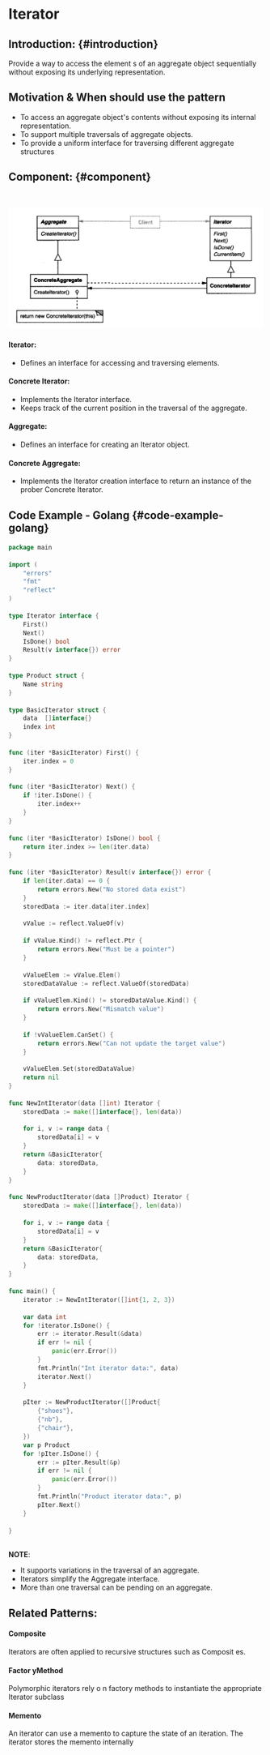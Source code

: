 # Iterator

## Introduction: {#introduction}

Provide a way to access the element s of an aggregate object sequentially without
exposing its underlying representation.

## Motivation & When should use the pattern

* ​To access an aggregate object's contents without exposing its internal representation.
* To support multiple traversals of aggregate objects.
* To provide a uniform interface for traversing different aggregate structures

## Component: {#component}

​

![](../.gitbook/assets/image%20%282%29.png)



#### Iterator:

* Defines an interface for accessing and traversing elements.

#### Concrete Iterator:

* Implements the Iterator interface.
* Keeps track of the current position in the traversal of the aggregate.

#### Aggregate:

* Defines an interface for creating an Iterator object.

#### Concrete Aggregate:

* Implements the Iterator creation interface to return an instance of the prober Concrete Iterator.

## Code Example - Golang {#code-example-golang}

```go
package main

import (
	"errors"
	"fmt"
	"reflect"
)

type Iterator interface {
	First()
	Next()
	IsDone() bool
	Result(v interface{}) error
}

type Product struct {
	Name string
}

type BasicIterator struct {
	data  []interface{}
	index int
}

func (iter *BasicIterator) First() {
	iter.index = 0
}

func (iter *BasicIterator) Next() {
	if !iter.IsDone() {
		iter.index++
	}
}

func (iter *BasicIterator) IsDone() bool {
	return iter.index >= len(iter.data)
}

func (iter *BasicIterator) Result(v interface{}) error {
	if len(iter.data) == 0 {
		return errors.New("No stored data exist")
	}
	storedData := iter.data[iter.index]

	vValue := reflect.ValueOf(v)

	if vValue.Kind() != reflect.Ptr {
		return errors.New("Must be a pointer")
	}

	vValueElem := vValue.Elem()
	storedDataValue := reflect.ValueOf(storedData)

	if vValueElem.Kind() != storedDataValue.Kind() {
		return errors.New("Mismatch value")
	}

	if !vValueElem.CanSet() {
		return errors.New("Can not update the target value")
	}

	vValueElem.Set(storedDataValue)
	return nil
}

func NewIntIterator(data []int) Iterator {
	storedData := make([]interface{}, len(data))

	for i, v := range data {
		storedData[i] = v
	}
	return &BasicIterator{
		data: storedData,
	}
}

func NewProductIterator(data []Product) Iterator {
	storedData := make([]interface{}, len(data))

	for i, v := range data {
		storedData[i] = v
	}
	return &BasicIterator{
		data: storedData,
	}
}

func main() {
	iterator := NewIntIterator([]int{1, 2, 3})

	var data int
	for !iterator.IsDone() {
		err := iterator.Result(&data)
		if err != nil {
			panic(err.Error())
		}
		fmt.Println("Int iterator data:", data)
		iterator.Next()
	}

	pIter := NewProductIterator([]Product{
		{"shoes"},
		{"nb"},
		{"chair"},
	})
	var p Product
	for !pIter.IsDone() {
		err := pIter.Result(&p)
		if err != nil {
			panic(err.Error())
		}
		fmt.Println("Product iterator data:", p)
		pIter.Next()
	}

}
​​
```

**NOTE**:

* It supports variations in the traversal of an aggregate.
* Iterators simplify the Aggregate interface.
* More than one traversal can be pending on an aggregate.

## ​Related Patterns:

#### Composite

Iterators are often applied to recursive structures such as Composit
es.

#### Factor yMethod

Polymorphic iterators rely o n factory methods to instantiate
the appropriate Iterator subclass

#### Memento

An iterator
can use a memento to capture the state of an iteration. The iterator stores the
memento internally

​

​

​

​

